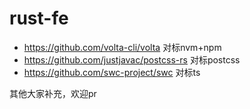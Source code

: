 # rust-fe

- https://github.com/volta-cli/volta 对标nvm+npm
- https://github.com/justjavac/postcss-rs  对标postcss
- https://github.com/swc-project/swc  对标ts


其他大家补充，欢迎pr
